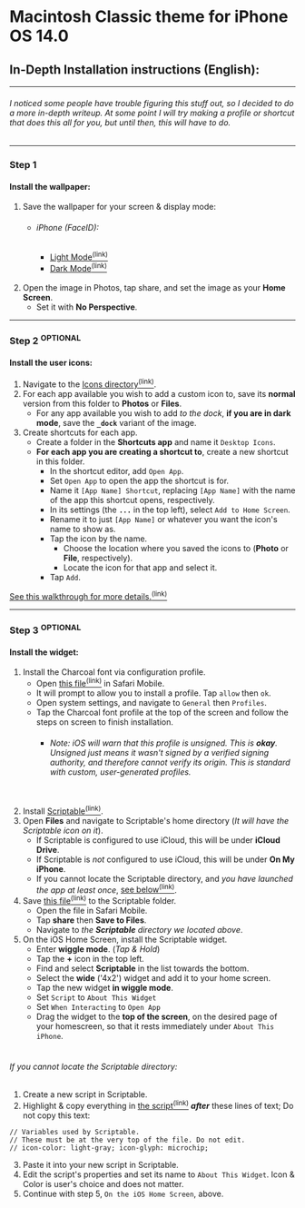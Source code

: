 # Macintosh Classic theme for iPhone OS 14.0
## In-Depth Installation instructions (English):
*****

###### I noticed some people have trouble figuring this stuff out, so I decided to do a more in-depth writeup. At some point I will try making a profile or shortcut that does this all for you, but until then, this will have to do.

*****

### Step 1
#### Install the wallpaper:
1. Save the wallpaper for your screen & display mode:
    * ###### iPhone (FaceID):
        * [Light Mode<sup>(link)</sup>](https://github.com/MisutaaUrufu/iOS-System-14-Theme/raw/master/Files/Background_Xʀ_Light.png)
        * [Dark Mode<sup>(link)</sup>](https://github.com/MisutaaUrufu/iOS-System-14-Theme/raw/master/Files/Background_Xʀ.png)<br/><br/>
2. Open the image in Photos, tap share, and set the image as your **Home Screen**.
    * Set it with **No Perspective**.

*****

### Step 2 <sup>OPTIONAL</sup>
#### Install the user icons:
1. Navigate to the [Icons directory<sup>(link)</sup>](https://github.com/MisutaaUrufu/iOS-System-14-Theme/tree/master/Files/Icons).
2. For each app available you wish to add a custom icon to, save its **normal** version from this folder to **Photos** or **Files**.
    * For any app available you wish to add _to the dock_, **if you are in dark mode**, save the **`_dock`** variant of the image.
4. Create shortcuts for each app.
    * Create a folder in the **Shortcuts app** and name it `Desktop Icons`.
    * **For each app you are creating a shortcut to**, create a new shortcut in this folder.
        * In the shortcut editor, add `Open App`.
        * Set `Open App` to open the app the shortcut is for.
        * Name it `[App Name] Shortcut`, replacing `[App Name]` with the name of the app this shortcut opens, respectively.
        * In its settings (the **`...`** in the top left), select `Add to Home Screen`.
        * Rename it to just `[App Name]` or whatever you want the icon's name to show as.
        * Tap the icon by the name.
            * Choose the location where you saved the icons to (**Photo** or **File**, respectively).
            * Locate the icon for that app and select it.
        * Tap `Add`.

[See this walkthrough for more details.<sup>(link)</sup>](https://www.macrumors.com/how-to/change-app-icons/)

*****

### Step 3 <sup>OPTIONAL</sup>
#### Install the widget:
1. Install the Charcoal font via configuration profile.
    * Open [this file<sup>(link)</sup>](https://github.com/MisutaaUrufu/iOS-System-14-Theme/raw/master/Files/Charcoal%20Sans-Serif%20by%20Apple%20Inc..mobileconfig) in Safari Mobile.
    * It will prompt to allow you to install a profile. Tap `allow` then `ok`.
    * Open system settings, and navigate to `General` then `Profiles`.
    * Tap the Charcoal font profile at the top of the screen and follow the steps on screen to finish installation.
        * ###### _Note: iOS will warn that this profile is unsigned. This is **okay**. Unsigned just means it wasn't signed by a verified signing authority, and therefore cannot verify its origin. This is standard with custom, user-generated profiles._<br/><br/>
2. Install [Scriptable<sup>(link)</sup>](https://scriptable.app).
3. Open **Files** and navigate to Scriptable's home directory (_It will have the Scriptable icon on it_).
    * If Scriptable is configured to use iCloud, this will be under **iCloud Drive**.
    * If Scriptable is _not_ configured to use iCloud, this will be under **On My iPhone**.
    * If you cannot locate the Scriptable directory, and _you have launched the app at least once_, [see below<sup>(link)</sup>](#if-you-cannot-locate-the-scriptable-directory).
4. Save [this file<sup>(link)</sup>](https://github.com/MisutaaUrufu/iOS-System-14-Theme/raw/master/Files/Scriptable/About%20This%20Widget.js) to the Scriptable folder.
    * Open the file in Safari Mobile.
    * Tap **share** then **Save to Files**.
    * Navigate to _the **Scriptable** directory we located above_.
5. On the iOS Home Screen, install the Scriptable widget.
    * Enter **wiggle mode**. (_Tap & Hold_)
    * Tap the **+** icon in the top left.
    * Find and select **Scriptable** in the list towards the bottom.
    * Select the **wide** ('4x2') widget and add it to your home screen.
    * Tap the new widget **in wiggle mode**.
    * Set `Script` to `About This Widget`
    * Set `When Interacting` to `Open App`
    * Drag the widget to the **top of the screen**, on the desired page of your homescreen, so that it rests immediately under `About This iPhone`.<br/><br/>

###### If you cannot locate the Scriptable directory:
1. Create a new script in Scriptable.
2. Highlight & copy everything in [the script<sup>(link)</sup>](https://github.com/MisutaaUrufu/iOS-System-14-Theme/raw/master/Files/Scriptable/About%20This%20Widget.js) _**after**_ these lines of text; Do not copy this text:
```
// Variables used by Scriptable.
// These must be at the very top of the file. Do not edit.
// icon-color: light-gray; icon-glyph: microchip;
```
3. Paste it into your new script in Scriptable.
4. Edit the script's properties and set its name to `About This Widget`. Icon & Color is user's choice and does not matter.
5. Continue with step 5, `On the iOS Home Screen`, above.
